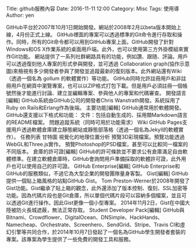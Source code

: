 Title: github服務內容
Date: 2016-11-11 12:00
Category: Misc
Tags: 使用導
Author: yen

GitHub平台於2007年10月1日開始開發。網站於2008年2月以beta版本開始上線，4月份正式上線。
GitHub裡面的專案可以透過標準的Git命令進行存取和操作。同時，所有的Git命令都可以用到GitHub專案上面。GitHub開發了針對Windows和OS X作業系統的桌面用戶端。此外，也可以使用第三方外掛模組來實作Git功能。
網站提供了一系列社群網路具有的功能，例如讚、跟随、評論。用戶可以透過復刻他人專案的形式參與開發，並可透過 Collaboration graph(協作示意圖)來檢視有多少開發者參與了開發並追蹤最新的復刻版本。此外網站還有Wiki（透過一個名為 gollum 的軟體實作）等功能。
GitHub同時允許註冊用戶和非註冊用戶在網頁中瀏覽專案，也可以以ZIP格式打包下載。但是用戶必須註冊一個帳號然後才能進行討論、建立並編輯專案、參與他人的專案和代碼審查。
開發語言[編輯]
GitHub系統由GitHub公司的開發者Chris Wanstrath開發。系統採用了Ruby on Rails和Erlang作為後端。
主要功能[編輯]
GitHub通常用於軟體開發。GitHub還支援以下格式和功能：
文件：包括自動生成的、採用類Markdown語言的README檔案。
問題追蹤系統（同時可用於功能需求）
Wiki
GitHub Pages支援用戶透過軟體倉庫建立靜態網站或靜態部落格（透過一個名為Jekyll的軟體實作）。
任務列表
甘特圖
視覺化的地理位置分析
預覽3D彩現檔案。預覽功能透過WebGL和Three.js實作。
預覽Photoshop的PSD檔案，甚至可以比較同一檔案的不同版本。
倉庫的許可證[編輯]
GitHub的許可條款並不要求公有倉庫滿足自由軟體標準。在建立軟體倉庫時，GitHub會詢問用戶準備採取的軟體許可證，此外用戶也可以使用自己的許可證。
GitHub Enterprise[編輯]
GitHub Enterprise和GitHub的服務類似，不過它為大型企業的開發團隊量身客製。
Gist[編輯]
GitHub提供一個貼上箱風格的站點GitHub Gist。
Tom Preston-Werner於2008年開發了Gist功能。Gist繼承了貼上箱的觀念，此外還添加了版本控制、復刻、SSL加密等功能。因為代碼片段也是Git倉庫，所以單個代碼片段可以容納多個檔案，並且可以透過Git進行操作。因此Gist更像一個小型專案。
2014年11月2日，Gist在中國大陸被防火長城遮蔽，無法正常存取。
Student Developer Pack[編輯]
GitHub與Bitnami、Crowdflower、DigitalOcean、DNSimple、HackHands、Namecheap、Orchestrate、Screenhero、SendGrid、Stripe、Travis CI和虛幻引擎等共同合作，於2014年10月7日發起了一個名為GitHub學生開發者套裝的專案。該專案為學生提供了一些免費的開發工具和服務。